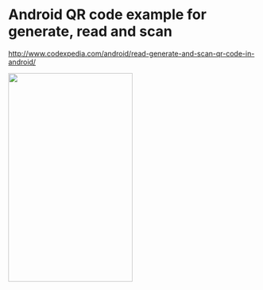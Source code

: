# Android QR code example for generate, read and scan

http://www.codexpedia.com/android/read-generate-and-scan-qr-code-in-android/

<img src="https://github.com/codexpedia/qr_code_example/blob/master/main.png" width="250" height="420" />

